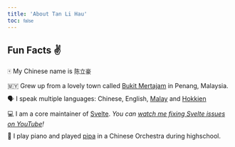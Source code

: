 ```yaml
---
title: 'About Tan Li Hau'
toc: false
---
```


## Fun Facts ✌️

1. 🀄️ My Chinese name is <span class="ch">陈立豪</span>
2. 🇲🇾 Grew up from a lovely town called [Bukit Mertajam](https://en.wikipedia.org/wiki/Bukit_Mertajam) in Penang, Malaysia.
3. 🗣 I speak multiple languages: Chinese, English, [Malay](https://en.wikipedia.org/wiki/Malay_language) and [Hokkien](https://en.wikipedia.org/wiki/Hokkien)
4. 💻 I am a core maintainer of [Svelte](https://github.com/sveltejs/svelte). _You can [watch me fixing Svelte issues on YouTube](https://www.youtube.com/playlist?list=PLoKaNN3BjQX06FAR__iQoM_oglmNd7wav)!_
5. 🎹 I play piano and played [pipa](https://en.wikipedia.org/wiki/Pipa) in a Chinese Orchestra during highschool.

<script>
  import RichResult from './_RichResult.svelte';
</script>

<RichResult />

<style>
  ol {
    list-style: none;
    padding-left: 0;
  }

  li {
    margin-bottom: 10px;
  }
  .ch {
    font-family: 'Noto Sans SC', sans-serif;
		font-size: 0.9em; 
  }
</style>
